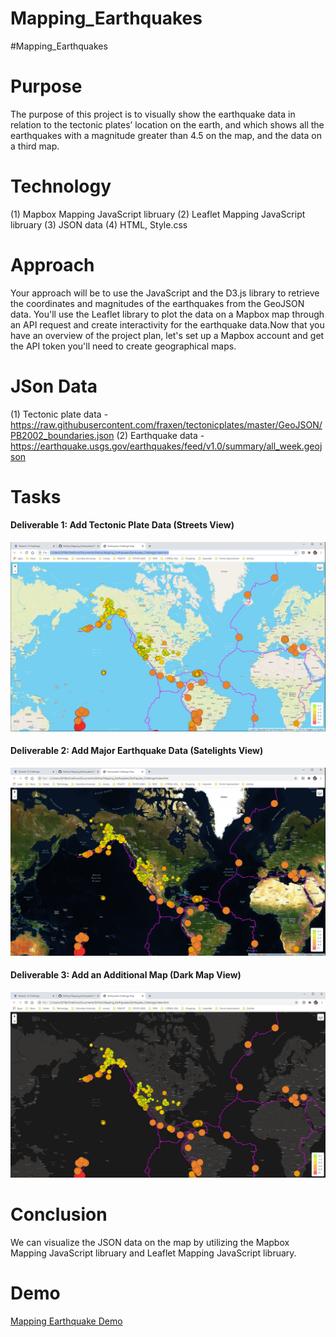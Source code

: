 # Mapping_Earthquakes
#Mapping_Earthquakes

# Purpose
The purpose of this project is to visually show the earthquake data in relation to the tectonic plates’ location on the earth, and which shows all the earthquakes with a magnitude greater than 4.5 on the map, and the data on a third map.

# Technology
(1) Mapbox Mapping JavaScript libruary
(2) Leaflet Mapping JavaScript libruary
(3) JSON data
(4) HTML, Style.css

# Approach
Your approach will be to use the JavaScript and the D3.js library to retrieve the coordinates and magnitudes of the earthquakes from the GeoJSON data. You'll use the Leaflet library to plot the data on a Mapbox map through an API request and create interactivity for the earthquake data.Now that you have an overview of the project plan, let's set up a Mapbox account and get the API token you'll need to create geographical maps.

# JSon Data
(1) Tectonic plate data - https://raw.githubusercontent.com/fraxen/tectonicplates/master/GeoJSON/PB2002_boundaries.json
(2) Earthquake data - https://earthquake.usgs.gov/earthquakes/feed/v1.0/summary/all_week.geojson

# Tasks
#### Deliverable 1: Add Tectonic Plate Data (Streets View)
![Tectonic Plate Data Map](https://github.com/SoonaBritney/Mapping_Earthquakes/blob/main/Capture_delivery1.JPG "Tectonic Plate Data Map")


#### Deliverable 2: Add Major Earthquake Data (Satelights View)
![Earthquake Data Map](https://github.com/SoonaBritney/Mapping_Earthquakes/blob/main/Capture_delivery2.JPG "Earthquake Data Map")


#### Deliverable 3: Add an Additional Map (Dark Map View)
![Additional Map: Dark Map](https://github.com/SoonaBritney/Mapping_Earthquakes/blob/main/Capture_delivery3.JPG "Additional Map: Dark Map")

# Conclusion
We can visualize the JSON data on the map by utilizing the Mapbox Mapping JavaScript libruary and Leaflet Mapping JavaScript libruary.

# Demo
[Mapping Earthquake Demo](https://www.google.com)
